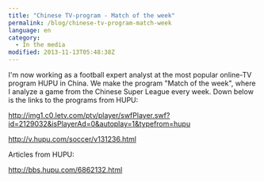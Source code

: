 ```yaml
---
title: "Chinese TV-program - Match of the week"
permalink: /blog/chinese-tv-program-match-week
language: en
category:
  - In the media
modified: 2013-11-13T05:48:38Z
---
```


I'm now working as a football expert analyst at the most popular online-TV program HUPU in China. We make the program "Match of the week", where I analyze a game from the Chinese Super League every week. Down below is the links to the programs from HUPU:

<http://img1.c0.letv.com/ptv/player/swfPlayer.swf?id=2129032&isPlayerAd=0&autoplay=1&typefrom=hupu>

<http://v.hupu.com/soccer/v131236.html>

Articles from HUPU:

<http://bbs.hupu.com/6862132.html>
